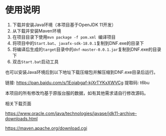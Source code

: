 # 使用说明

1. 下载并安装Java环境（本项目基于OpenJDK 11开发）
2. 从下载并安装Maven环境
3. 在项目目录下使用`mvn package -f pom.xml `编译项目
4. 将项目中的`Start.bat`、`javafx-sdk-18.0.1`复制到DNF.exe的目录下
5. 将编译后生成的`target`目录中的`dnf-master-0.0.1.jar`复制到DNF.exe的目录下
6. 双击`Start.bat`启动工具

也可以安装Java环境后到以下地址下载压缩包并解压缩到DNF.exe目录后运行。

链接: https://pan.baidu.com/s/1Eoiabgaf-kjXrTYKxXWVCg 提取码: t6bu



本项目的所有修改均基于原版台服的数据，如有其他需求请自行修改源码。



相关下载页面

https://www.oracle.com/java/technologies/javase/jdk11-archive-downloads.html

https://maven.apache.org/download.cgi
